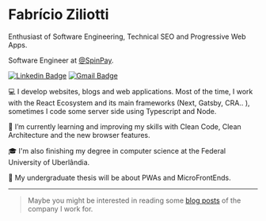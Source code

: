 
# Fabrício Ziliotti

Enthusiast of Software Engineering, Technical SEO and Progressive Web Apps.

Software Engineer at [@SpinPay](https://spinpay.com.br/).

[![Linkedin Badge](https://img.shields.io/badge/-Fabricio%20Ziliotti-9984d5?style=flat-square&logo=Linkedin&logoColor=white&link=https://www.linkedin.com/in/fabricioziliotti/)](https://www.linkedin.com/in/fabricioziliotti/)    [![Gmail Badge](https://img.shields.io/badge/-ffz.ziliotti@gmail.com-9984d5?style=flat-square&logo=Gmail&logoColor=white&link=mailto:ffz.ziliotti@gmail.com)](mailto:ffz.ziliotti@gmail.com)

💻 I develop websites, blogs and web applications. Most of the time, I work with the React Ecosystem and its main frameworks (Next, Gatsby, CRA.. ), sometimes I code some server side using Typescript and Node.

📖 I’m currently learning and improving my skills with Clean Code, Clean Architecture and the new browser features.

🎓 I'm also finishing my degree in computer science at the Federal University of Uberlândia.

📜 My undergraduate thesis will be about PWAs and MicroFrontEnds.

---

> Maybe you might be interested in reading some [blog posts](http://blog.spinpay.com.br/) of the company I work for.
